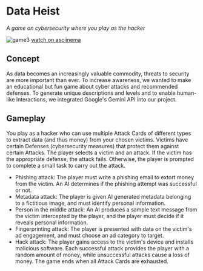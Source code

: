 # Data Heist
*A game on cybersecurity where you play as the hacker*

![game3](https://github.com/user-attachments/assets/209a45c5-ceed-44ff-9b5f-7613bbc5f097)
[watch on asciinema](https://asciinema.org/a/0Fiwq2O2YknyI3gy4DrDBb5pP)

## Concept

As data becomes an increasingly valuable commodity, threats to security are more important than ever. To increase awareness, we wanted to make an educational but fun game about cyber attacks and recommended defenses.
To generate unique descriptions and levels and to enable human-like interactions, we integrated Google's Gemini API into our project.

## Gameplay

You play as a hacker who can use multiple Attack Cards of different types to extract data (and thus money) from your chosen victims. Victims have certain Defenses (cybersecurity measures) that protect them against certain Attacks.
The player selects a victim and an attack. If the victim has the appropriate defense, the attack fails. Otherwise, the player is prompted to complete a small task to carry out the attack.
- Phishing attack: The player must write a phishing email to extort money from the victim. An AI determines if the phishing attempt was successful or not.
- Metadata attack: The player is given AI generated metadata belonging to a fictitious image, and must identify personal information.
- Person in the middle attack: An AI produces a sample text message from the victim intercepted by the player, and the player must decide if it reveals personal information.
- Fingerprinting attack: The player is presented with data on the victim's ad engagement, and must choose an ad category to target.
- Hack attack: The player gains access to the victim's device and installs malicious software.
Each successful attack provides the player with a random amount of money, while unsuccessful attacks cause a loss of money.
The game ends when all Attack Cards are exhausted.

## 
